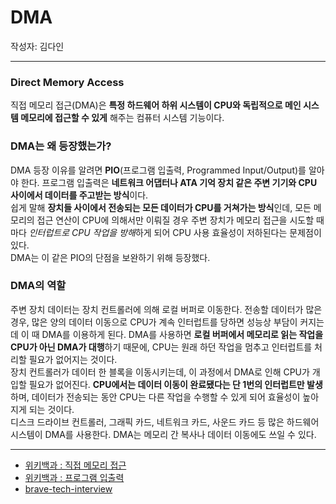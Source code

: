 # DMA
작성자: 김다인

---

### Direct Memory Access
직접 메모리 접근(DMA)은 **특정 하드웨어 하위 시스템이 CPU와 독립적으로 메인 시스템 메모리에 접근할 수 있게** 해주는 컴퓨터 시스템 기능이다.  

### DMA는 왜 등장했는가?
DMA 등장 이유를 알려면 **PIO**(프로그램 입출력, Programmed Input/Output)를 알아야 한다. 프로그램 입출력은 **네트워크 어댑터나 ATA 기억 장치 같은 주변 기기와 CPU 사이에서 데이터를 주고받는 방식**이다.  
쉽게 말해 **장치들 사이에서 전송되는 모든 데이터가 CPU를 거쳐가는 방식**인데, 모든 메모리의 접근 연산이 CPU에 의해서만 이뤄질 경우 주변 장치가 메모리 접근을 시도할 때마다 *인터럽트로 CPU 작업을 방해*하게 되어 CPU 사용 효율성이 저하된다는 문제점이 있다.  
DMA는 이 같은 PIO의 단점을 보완하기 위해 등장했다.  

### DMA의 역할
주변 장치 데이터는 장치 컨트롤러에 의해 로컬 버퍼로 이동한다. 전송할 데이터가 많은 경우, 많은 양의 데이터 이동으로 CPU가 계속 인터럽트를 당하면 성능상 부담이 커지는데 이 때 DMA를 이용하게 된다. DMA를 사용하면 **로컬 버퍼에서 메모리로 읽는 작업을 CPU가 아닌 DMA가 대행**하기 때문에, CPU는 원래 하던 작업을 멈추고 인터럽트를 처리할 필요가 없어지는 것이다.  
장치 컨트롤러가 데이터 한 블록을 이동시키는데, 이 과정에서 DMA로 인해 CPU가 개입할 필요가 없어진다. **CPU에서는 데이터 이동이 완료됐다는 단 1번의 인터럽트만 발생**하며, 데이터가 전송되는 동안 CPU는 다른 작업을 수행할 수 있게 되어 효율성이 높아지게 되는 것이다.  
디스크 드라이브 컨트롤러, 그래픽 카드, 네트워크 카드, 사운드 카드 등 많은 하드웨어 시스템이 DMA를 사용한다. DMA는 메모리 간 복사나 데이터 이동에도 쓰일 수 있다.  

---
* [위키백과 : 직접 메모리 접근](https://ko.wikipedia.org/wiki/%EC%A7%81%EC%A0%91_%EB%A9%94%EB%AA%A8%EB%A6%AC_%EC%A0%91%EA%B7%BC)
* [위키백과 : 프로그램 입출력](https://ko.wikipedia.org/wiki/%ED%94%84%EB%A1%9C%EA%B7%B8%EB%9E%A8_%EC%9E%85%EC%B6%9C%EB%A0%A5)
* [brave-tech-interview](https://github.com/brave-people/brave-tech-interview/blob/main/contents/os.md)
